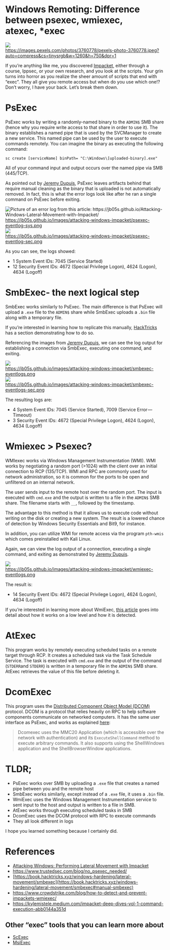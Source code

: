 Windows Remoting: Difference between psexec, wmiexec, atexec, *exec
===================================================================

<img class="graf-image" data-height="750" data-image-id="0*2pekupqLLWtBkgpl" data-is-featured="true" data-width="1125" src="https://cdn-images-1.medium.com/max/800/0*2pekupqLLWtBkgpl"/>

<figcaption class="imageCaption"><a class="markup--anchor markup--figure-anchor" data-href="https://images.pexels.com/photos/3760778/pexels-photo-3760778.jpeg?auto=compress&amp;cs=tinysrgb&amp;w=1260&amp;h=750&amp;dpr=1" href="https://images.pexels.com/photos/3760778/pexels-photo-3760778.jpeg?auto=compress&amp;cs=tinysrgb&amp;w=1260&amp;h=750&amp;dpr=1" rel="nofollow noopener" target="_blank">https://images.pexels.com/photos/3760778/pexels-photo-3760778.jpeg?auto=compress&amp;cs=tinysrgb&amp;w=1260&amp;h=750&amp;dpr=1</a></figcaption>

If you’re anything like me, you discovered [Impacket](https://github.com/SecureAuthCorp/impacket), either through a course, Ippsec, or your own research, and you look at the scripts. Your grin turns into horror as you realize the sheer amount of scripts that end with “exec”. They all give you remote access but when do you use which one!? Don’t worry, I have your back. Let’s break them down.

PsExec
======

PsExec works by writing a randomly-named binary to the `ADMIN$` SMB share (hence why you require write access to that share in order to use it). The binary establishes a named pipe that is used by the SVCManager to create a new service. This named pipe can be used by the user to execute commands remotely. You can imagine the binary as executing the following command:


```
sc create [serviceName] binPath= "C:\Windows\[uploaded-binary].exe"
```
All of your command input and output occurs over the named pipe via SMB (445/TCP).

As pointed out by [Jeremy Dupuis](https://jb05s.github.io/Attacking-Windows-Lateral-Movement-with-Impacket/), PsExec leaves artifacts behind that require manual cleaning as the binary that is uploaded is not automatically removed. In fact, this is what the error logs look like after he ran a single command on PsExec before exiting.

<img alt="Picture of an error log from this article: https://jb05s.github.io/Attacking-Windows-Lateral-Movement-with-Impacket/" class="graf-image" data-height="661" data-image-id="0*Pj8MeQykWNNX4Kr_.png" data-width="1102" src="https://cdn-images-1.medium.com/max/800/0*Pj8MeQykWNNX4Kr_.png"/>

<figcaption class="imageCaption"><a class="markup--anchor markup--figure-anchor" data-href="https://jb05s.github.io/images/attacking-windows-impacket/psexec-eventlog-sys.png" href="https://jb05s.github.io/images/attacking-windows-impacket/psexec-eventlog-sys.png" rel="nofollow noopener" target="_blank">https://jb05s.github.io/images/attacking-windows-impacket/psexec-eventlog-sys.png</a></figcaption>

<img class="graf-image" data-height="726" data-image-id="0*8jYiFbXMIpkEf-r1.png" data-width="1096" src="https://cdn-images-1.medium.com/max/800/0*8jYiFbXMIpkEf-r1.png"/>

<figcaption class="imageCaption"><a class="markup--anchor markup--figure-anchor" data-href="https://jb05s.github.io/images/attacking-windows-impacket/psexec-eventlog-sec.png" href="https://jb05s.github.io/images/attacking-windows-impacket/psexec-eventlog-sec.png" rel="nofollow noopener" target="_blank">https://jb05s.github.io/images/attacking-windows-impacket/psexec-eventlog-sec.png</a></figcaption>

As you can see, the logs showed:

* 1 System Event IDs: 7045 (Service Started)
* 12 Security Event IDs: 4672 (Special Privilege Logon), 4624 (Logon), 4634 (Logoff)

SmbExec- the next logical step
==============================

SmbExec works similarly to PsExec. The main difference is that PsExec will upload a `.exe` file to the `ADMIN$` share while SmbExec uploads a `.bin` file along with a temporary file.

If you’re interested in learning how to replicate this manually, [HackTricks](https://book.hacktricks.xyz/windows-hardening/lateral-movement/smbexec#manual-smbexec) has a section demonstrating how to do so.

Referencing the images from [Jeremy Dupuis](https://jb05s.github.io/Attacking-Windows-Lateral-Movement-with-Impacket/), we can see the log output for establishing a connection via SmbExec, executing one command, and exiting.

<img class="graf-image" data-height="667" data-image-id="0*-KV26ONRuN8dlFWy.png" data-width="1103" src="https://cdn-images-1.medium.com/max/800/0*-KV26ONRuN8dlFWy.png"/>

<figcaption class="imageCaption"><a class="markup--anchor markup--figure-anchor" data-href="https://jb05s.github.io/images/attacking-windows-impacket/smbexec-eventlogs.png" href="https://jb05s.github.io/images/attacking-windows-impacket/smbexec-eventlogs.png" rel="nofollow noopener" target="_blank">https://jb05s.github.io/images/attacking-windows-impacket/smbexec-eventlogs.png</a></figcaption>

<img class="graf-image" data-height="662" data-image-id="0*MsVaNUTQpbyjLkci.png" data-width="1095" src="https://cdn-images-1.medium.com/max/800/0*MsVaNUTQpbyjLkci.png"/>

<figcaption class="imageCaption"><a class="markup--anchor markup--figure-anchor" data-href="https://jb05s.github.io/images/attacking-windows-impacket/smbexec-eventlogs-sec.png" href="https://jb05s.github.io/images/attacking-windows-impacket/smbexec-eventlogs-sec.png" rel="nofollow noopener" target="_blank">https://jb05s.github.io/images/attacking-windows-impacket/smbexec-eventlogs-sec.png</a></figcaption>

The resulting logs are:

* 4 System Event IDs: 7045 (Service Started), 7009 (Service Error — Timeout)
* 3 Security Event IDs: 4672 (Special Privilege Logon), 4624 (Logon), 4634 (Logoff)

Wmiexec > Psexec?
=================

WMIexec works via Windows Management Instrumentation (WMI). WMI works by negotiating a random port (>1024) with the client over an initial connection to RCP (135/TCP). WMI and RPC are commonly used for network administration, so it is common for the ports to be open and unfiltered on an internal network.

The user sends input to the remote host over the random port. The input is executed with `cmd.exe` and the output is written to a file in the `ADMIN$` SMB share. The filename starts with `__`, followed by the timestamp.

The advantage to this method is that it allows us to execute code without writing on the disk or creating a new system. The result is a lowered chance of detection by Windows Security Essentials and Bit9, for instance.

In addition, you can utilize WMI for remote access via the program `pth-wmis` which comes preinstalled with Kali Linux.

Again, we can view the log output of a connection, executing a single command, and exiting as demonstrated by [Jeremy Dupuis](https://jb05s.github.io/Attacking-Windows-Lateral-Movement-with-Impacket/).

<img class="graf-image" data-height="730" data-image-id="0*TzXqdM8qKIHbTsMN.png" data-width="1095" src="https://cdn-images-1.medium.com/max/800/0*TzXqdM8qKIHbTsMN.png"/>

<figcaption class="imageCaption"><a class="markup--anchor markup--figure-anchor" data-href="https://jb05s.github.io/images/attacking-windows-impacket/wmiexec-eventlogs.png" href="https://jb05s.github.io/images/attacking-windows-impacket/wmiexec-eventlogs.png" rel="nofollow noopener" target="_blank">https://jb05s.github.io/images/attacking-windows-impacket/wmiexec-eventlogs.png</a></figcaption>

The result is:

* 14 Security Event IDs: 4672 (Special Privilege Logon), 4624 (Logon), 4634 (Logoff)

If you’re interested in learning more about WmiExec, [this article](https://www.crowdstrike.com/blog/how-to-detect-and-prevent-impackets-wmiexec/) goes into detail about how it works on a low level and how it is detected.

AtExec
======

This program works by remotely executing scheduled tasks on a remote target through RCP. It creates a scheduled task via the Task Schedule Service. The task is executed with `cmd.exe` and the output of the command (`STDERR`and `STDERR`) is written in a temporary file in the `ADMIN$` SMB share. AtExec retrieves the value of this file before deleting it.

DcomExec
========

This program uses the [Distributed Component Object Model (DCOM)](https://learn.microsoft.com/en-us/openspecs/windows_protocols/ms-dcom/4a893f3d-bd29-48cd-9f43-d9777a4415b0) protocol. DCOM is a protocol that relies heavily on RPC to help software components communicate on networked computers. It has the same user interface as PsExec, and works as explained [here](https://kylemistele.medium.com/impacket-deep-dives-vol-1-command-execution-abb0144a351d):


> Dcomexec uses the MMC20 Application (which is accessible over the network with authentication) and its `ExecuteShellCommand` method to execute arbitrary commands. It also supports using the ShellWindows application and the ShellBrowserWindow applications.

TLDR;
=====

* PsExec works over SMB by uploading a `.exe` file that creates a named pipe between you and the remote host
* SmbExec works similarly, except instead of a `.exe` file, it uses a `.bin` file.
* WmiExec uses the Windows Management Instrumentation service to sent input to the host and output is written to a file in SMB.
* AtExec works through executing scheduled tasks in SMB
* DcomExec uses the DCOM protocol with RPC to execute commands
* They all look different in logs

I hope you learned something because I certainly did.

**References**
==============

* [Attacking Windows: Performing Lateral Movement with Impacket](https://jb05s.github.io/Attacking-Windows-Lateral-Movement-with-Impacket/)
* <https://www.trustedsec.com/blog/no_psexec_needed/>
* [https://book.hacktricks.xyz/windows-hardening/lateral-movement/smbexec](https://book.hacktricks.xyz/windows-hardening/lateral-movement/smbexec#manual-smbexec)
* <https://www.crowdstrike.com/blog/how-to-detect-and-prevent-impackets-wmiexec/>
* <https://kylemistele.medium.com/impacket-deep-dives-vol-1-command-execution-abb0144a351d>

Other “exec” tools that you can learn more about
------------------------------------------------

* [ScExec](https://github.com/skorov/scexec)
* [MsiExec](https://learn.microsoft.com/en-us/windows-server/administration/windows-commands/msiexec)